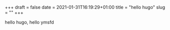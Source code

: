 +++ 
draft = false
date = 2021-01-31T16:19:29+01:00
title = "hello hugo"
slug = "" 
+++

hello hugo, hello ymsfd
